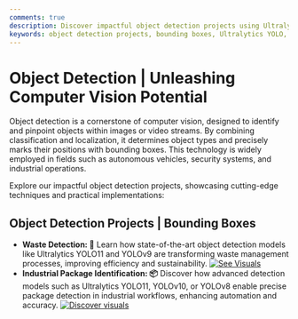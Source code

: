 ```yaml
---
comments: true
description: Discover impactful object detection projects using Ultralytics YOLO models. Explore applications in waste management, industrial automation, and security systems, featuring cutting-edge techniques and real-world implementations.
keywords: object detection projects, bounding boxes, Ultralytics YOLO, YOLOv11, YOLOv9, YOLOv10, waste detection, industrial automation, security systems, computer vision, AI object detection
---
```


# Object Detection | Unleashing Computer Vision Potential  

Object detection is a cornerstone of computer vision, designed to identify and pinpoint objects within images or video streams. By combining classification and localization, it determines object types and precisely marks their positions with bounding boxes. This technology is widely employed in fields such as autonomous vehicles, security systems, and industrial operations.  

Explore our impactful object detection projects, showcasing cutting-edge techniques and practical implementations:  

## Object Detection Projects | Bounding Boxes

- **Waste Detection: 🚀** Learn how state-of-the-art object detection models like Ultralytics YOLO11 and YOLOv9 are transforming waste management processes, improving efficiency and sustainability. [![See Visuals](https://img.shields.io/badge/Watch-Demo-blue?style=flat-square "Watch the Demo Video")](https://youtu.be/VhzkygLZido)
- **Industrial Package Identification: 📦** Discover how advanced detection models such as Ultralytics YOLO11, YOLOv10, or YOLOv8 enable precise package detection in industrial workflows, enhancing automation and accuracy. [![Discover visuals](https://img.shields.io/badge/Watch-Demo-blue?style=flat-square "Watch the Demo Video")](https://youtu.be/KGyP10JOwvw)